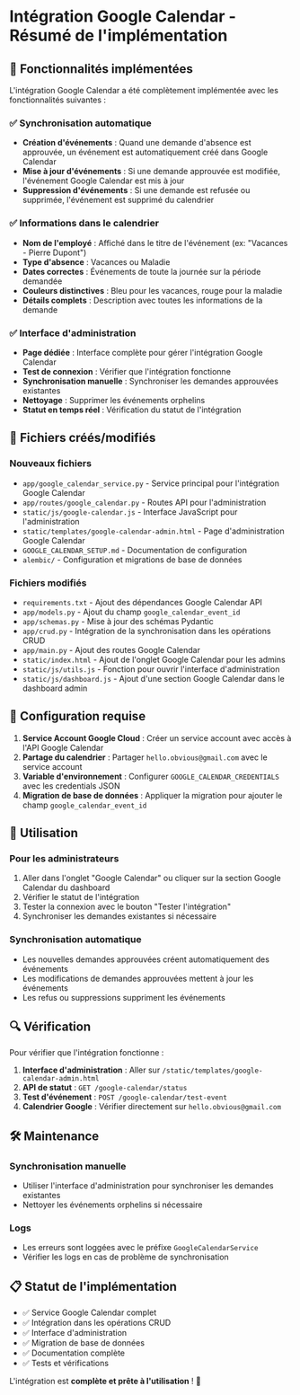 # Intégration Google Calendar - Résumé de l'implémentation

## 🎉 Fonctionnalités implémentées

L'intégration Google Calendar a été complètement implémentée avec les fonctionnalités suivantes :

### ✅ Synchronisation automatique
- **Création d'événements** : Quand une demande d'absence est approuvée, un événement est automatiquement créé dans Google Calendar
- **Mise à jour d'événements** : Si une demande approuvée est modifiée, l'événement Google Calendar est mis à jour
- **Suppression d'événements** : Si une demande est refusée ou supprimée, l'événement est supprimé du calendrier

### ✅ Informations dans le calendrier
- **Nom de l'employé** : Affiché dans le titre de l'événement (ex: "Vacances - Pierre Dupont")
- **Type d'absence** : Vacances ou Maladie
- **Dates correctes** : Événements de toute la journée sur la période demandée
- **Couleurs distinctives** : Bleu pour les vacances, rouge pour la maladie
- **Détails complets** : Description avec toutes les informations de la demande

### ✅ Interface d'administration
- **Page dédiée** : Interface complète pour gérer l'intégration Google Calendar
- **Test de connexion** : Vérifier que l'intégration fonctionne
- **Synchronisation manuelle** : Synchroniser les demandes approuvées existantes
- **Nettoyage** : Supprimer les événements orphelins
- **Statut en temps réel** : Vérification du statut de l'intégration

## 📁 Fichiers créés/modifiés

### Nouveaux fichiers
- `app/google_calendar_service.py` - Service principal pour l'intégration Google Calendar
- `app/routes/google_calendar.py` - Routes API pour l'administration
- `static/js/google-calendar.js` - Interface JavaScript pour l'administration
- `static/templates/google-calendar-admin.html` - Page d'administration Google Calendar
- `GOOGLE_CALENDAR_SETUP.md` - Documentation de configuration
- `alembic/` - Configuration et migrations de base de données

### Fichiers modifiés
- `requirements.txt` - Ajout des dépendances Google Calendar API
- `app/models.py` - Ajout du champ `google_calendar_event_id`
- `app/schemas.py` - Mise à jour des schémas Pydantic
- `app/crud.py` - Intégration de la synchronisation dans les opérations CRUD
- `app/main.py` - Ajout des routes Google Calendar
- `static/index.html` - Ajout de l'onglet Google Calendar pour les admins
- `static/js/utils.js` - Fonction pour ouvrir l'interface d'administration
- `static/js/dashboard.js` - Ajout d'une section Google Calendar dans le dashboard admin

## 🔧 Configuration requise

1. **Service Account Google Cloud** : Créer un service account avec accès à l'API Google Calendar
2. **Partage du calendrier** : Partager `hello.obvious@gmail.com` avec le service account
3. **Variable d'environnement** : Configurer `GOOGLE_CALENDAR_CREDENTIALS` avec les credentials JSON
4. **Migration de base de données** : Appliquer la migration pour ajouter le champ `google_calendar_event_id`

## 🚀 Utilisation

### Pour les administrateurs
1. Aller dans l'onglet "Google Calendar" ou cliquer sur la section Google Calendar du dashboard
2. Vérifier le statut de l'intégration
3. Tester la connexion avec le bouton "Tester l'intégration"
4. Synchroniser les demandes existantes si nécessaire

### Synchronisation automatique
- Les nouvelles demandes approuvées créent automatiquement des événements
- Les modifications de demandes approuvées mettent à jour les événements
- Les refus ou suppressions suppriment les événements

## 🔍 Vérification

Pour vérifier que l'intégration fonctionne :

1. **Interface d'administration** : Aller sur `/static/templates/google-calendar-admin.html`
2. **API de statut** : `GET /google-calendar/status`
3. **Test d'événement** : `POST /google-calendar/test-event`
4. **Calendrier Google** : Vérifier directement sur `hello.obvious@gmail.com`

## 🛠️ Maintenance

### Synchronisation manuelle
- Utiliser l'interface d'administration pour synchroniser les demandes existantes
- Nettoyer les événements orphelins si nécessaire

### Logs
- Les erreurs sont loggées avec le préfixe `GoogleCalendarService`
- Vérifier les logs en cas de problème de synchronisation

## 📋 Statut de l'implémentation

- ✅ Service Google Calendar complet
- ✅ Intégration dans les opérations CRUD
- ✅ Interface d'administration
- ✅ Migration de base de données
- ✅ Documentation complète
- ✅ Tests et vérifications

L'intégration est **complète et prête à l'utilisation** ! 🎊